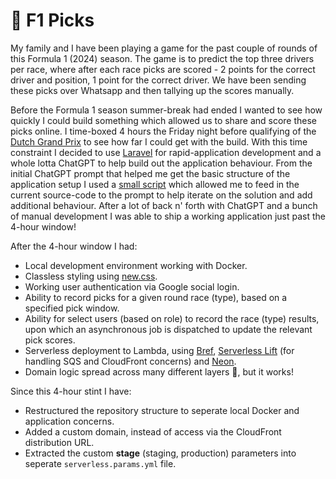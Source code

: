 # 🏁 F1 Picks

My family and I have been playing a game for the past couple of rounds of this Formula 1 (2024) season.
The game is to predict the top three drivers per race, where after each race picks are scored - 2 points for the correct driver and position, 1 point for the correct driver.
We have been sending these picks over Whatsapp and then tallying up the scores manually.

Before the Formula 1 season summer-break had ended I wanted to see how quickly I could build something which allowed us to share and score these picks online.
I time-boxed 4 hours the Friday night before qualifying of the [Dutch Grand Prix](https://www.formula1.com/en/racing/2024/netherlands) to see how far I could get with the build.
With this time constraint I decided to use [Laravel](https://laravel.com/) for rapid-application development and a whole lotta ChatGPT to help build out the application behaviour.
From the initial ChatGPT prompt that helped me get the basic structure of the application setup I used a [small script](https://github.com/mufeedvh/code2prompt) which allowed me to feed in the current source-code to the prompt to help iterate on the solution and add additional behaviour.
After a lot of back n' forth with ChatGPT and a bunch of manual development I was able to ship a working application just past the 4-hour window!

After the 4-hour window I had:

- Local development environment working with Docker.
- Classless styling using [new.css](https://newcss.net/).
- Working user authentication via Google social login.
- Ability to record picks for a given round race (type), based on a specified pick window.
- Ability for select users (based on role) to record the race (type) results, upon which an asynchronous job is dispatched to update the relevant pick scores.
- Serverless deployment to Lambda, using [Bref](https://bref.sh/), [Serverless Lift](https://www.serverless.com/plugins/serverless-lift) (for handling SQS and CloudFront concerns) and [Neon](https://neon.tech/). 
- Domain logic spread across many different layers 😬, but it works!

Since this 4-hour stint I have:

- Restructured the repository structure to seperate local Docker and application concerns.
- Added a custom domain, instead of access via the CloudFront distribution URL.
- Extracted the custom __stage__ (staging, production) parameters into seperate `serverless.params.yml` file.
